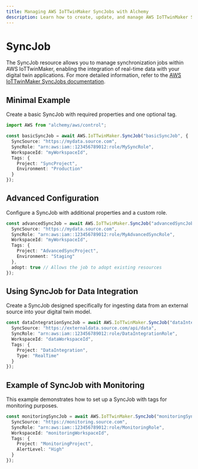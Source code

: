 ```yaml
---
title: Managing AWS IoTTwinMaker SyncJobs with Alchemy
description: Learn how to create, update, and manage AWS IoTTwinMaker SyncJobs using Alchemy Cloud Control.
---
```


# SyncJob

The SyncJob resource allows you to manage synchronization jobs within AWS IoTTwinMaker, enabling the integration of real-time data with your digital twin applications. For more detailed information, refer to the [AWS IoTTwinMaker SyncJobs documentation](https://docs.aws.amazon.com/iottwinmaker/latest/userguide/).

## Minimal Example

Create a basic SyncJob with required properties and one optional tag.

```ts
import AWS from "alchemy/aws/control";

const basicSyncJob = await AWS.IoTTwinMaker.SyncJob("basicSyncJob", {
  SyncSource: "https://mydata.source.com",
  SyncRole: "arn:aws:iam::123456789012:role/MySyncRole",
  WorkspaceId: "myWorkspaceId",
  Tags: {
    Project: "SyncProject",
    Environment: "Production"
  }
});
```

## Advanced Configuration

Configure a SyncJob with additional properties and a custom role.

```ts
const advancedSyncJob = await AWS.IoTTwinMaker.SyncJob("advancedSyncJob", {
  SyncSource: "https://mydata.source.com",
  SyncRole: "arn:aws:iam::123456789012:role/MyAdvancedSyncRole",
  WorkspaceId: "myWorkspaceId",
  Tags: {
    Project: "AdvancedSyncProject",
    Environment: "Staging"
  },
  adopt: true // Allows the job to adopt existing resources
});
```

## Using SyncJob for Data Integration

Create a SyncJob designed specifically for ingesting data from an external source into your digital twin model.

```ts
const dataIntegrationSyncJob = await AWS.IoTTwinMaker.SyncJob("dataIntegrationSyncJob", {
  SyncSource: "https://externaldata.source.com/api/data",
  SyncRole: "arn:aws:iam::123456789012:role/DataIntegrationRole",
  WorkspaceId: "dataWorkspaceId",
  Tags: {
    Project: "DataIntegration",
    Type: "RealTime"
  }
});
```

## Example of SyncJob with Monitoring

This example demonstrates how to set up a SyncJob with tags for monitoring purposes.

```ts
const monitoringSyncJob = await AWS.IoTTwinMaker.SyncJob("monitoringSyncJob", {
  SyncSource: "https://monitoring.source.com",
  SyncRole: "arn:aws:iam::123456789012:role/MonitoringRole",
  WorkspaceId: "monitoringWorkspaceId",
  Tags: {
    Project: "MonitoringProject",
    AlertLevel: "High"
  }
});
```